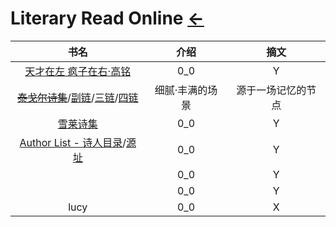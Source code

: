 # Literary Read Online  [←](index.md)

| 书名 | 介绍 | 摘文 |
|:---:|:---:|:---:|
| [天才在左 疯子在右·高铭](https://www.cbxs.net/jishi/91/) | 0_0 | Y |
| ~~[泰戈尔诗集](http://www.saohua.com/shuku/Tagore/)~~/[副链](https://www.fox2008.cn/Article/List/List_783.html)/[三链](http://www.newxue.com/gkmz/taiger/)/[四链](https://www.xstt5.com/writer/618/) | 细腻·丰满的场景 | 源于一场记忆的节点 |
| [雪莱诗集](http://book.sbkk8.com/waiguo/xuelaishixuan/) | 0_0 | Y |
| [Author List - 诗人目录](https://www.chinese-poetry.org/)/[源址](https://github.com/sheepzh/poetry) | 0_0 | Y |
| []() | 0_0 | Y |
| []() | 0_0 | Y |
| lucy | 0_0 | X |
